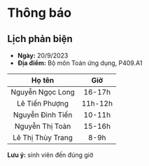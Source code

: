 # Thông báo
## Lịch phản biện
* **Ngày:** 20/9/2023
* **Địa điểm:** Bộ môn Toán ứng dụng, P409.A1

| Họ tên | Giờ |
|:-:|:-:|
| Nguyễn Ngọc	Long| 16-17h |
| Lê Tiến	Phượng | 11h-12h |
| Nguyễn Đình	Tiến | 10-11h |
| Nguyễn Thị	Toàn | 15-16h |
| Lê Thị Thùy	Trang | 8-9h |

**Lưu ý:** sinh viên đến đúng giờ

